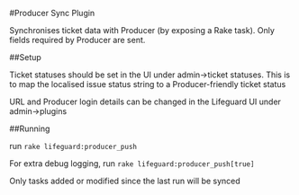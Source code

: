 #Producer Sync Plugin

Synchronises ticket data with Producer (by exposing a Rake task). Only fields required by Producer are sent.

##Setup

Ticket statuses should be set in the UI under admin->ticket statuses. 
This is to map the localised issue status string to a Producer-friendly ticket status

URL and Producer login details can be changed in the Lifeguard UI under admin->plugins

##Running

run `rake lifeguard:producer_push`

For extra debug logging, run `rake lifeguard:producer_push[true]`

Only tasks added or modified since the last run will be synced




